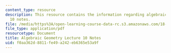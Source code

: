 ```yaml
---
content_type: resource
description: This resource contains the information regarding algebraic geometry lecture
  10 notes.
file: /media/https%3A/open-learning-course-data-rc.s3.amazonaws.com/18-725-algebraic-geometry-fall-2015/f0aa362d8811fe49a242eb6365e53a9f_MIT18_725F15_lec10.pdf
file_type: application/pdf
resourcetype: Document
title: Algebraic Geometry Lecture 10 Notes
uid: f0aa362d-8811-fe49-a242-eb6365e53a9f
---
```

